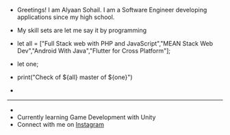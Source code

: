  - Greetings! I am Alyaan Sohail. I am a Software Engineer developing applications since my high school.
  
 - My skill sets are let me say it by programming
  
- let all = ["Full Stack web with PHP and JavaScript","MEAN Stack Web Dev","Android With Java","Flutter for Cross Platform"];
- let one;
- print("Check of ${all} master of ${one}")
- 
- ----------------------------------------------
-  
-  Currently learning Game Development with Unity
-  Connect with me on [Instagram](https://www.instagram.com/devwizard_/)


<!---
alyaansohaildev/alyaansohaildev is a ✨ special ✨ repository because its `README.md` (this file) appears on your GitHub profile.
You can click the Preview link to take a look at your changes.
--->
